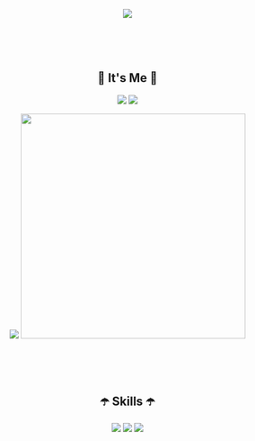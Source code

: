 <p align="center"><img src="https://capsule-render.vercel.app/api?type=Waving&color=0099f9&fontColor=ffffff&height=150&section=footer&text=Kim%20HyunJin&fontSize=70"></p>

<br>
<br>
<br>


<h2 align="center">🐳 It's Me 🐳</h2>
<p align="center">
  <a href="https://codingmylife.tistory.com" target="_blank"><img src="https://img.shields.io/badge/blog-f09311?style=for-the-badge&logo=tistory&logoColor=white"/></a> 
  <a href="https://khj745700.notion.site" target="_blank"><img src="https://img.shields.io/badge/Details-black?style=for-the-badge&logo=notion&logoColor=white"/></a>
</p>


<p align="center">
  <img src="https://github-readme-stats.vercel.app/api?username=khj745700&show_icons=true&theme=radical">
  <img src="http://mazassumnida.wtf/api/v2/generate_badge?boj=khj745700" width="400">
</p>

<br>
<br>
<br>

<h2 align="center">☂️ Skills ☂️</h2>
<p align="center">
  <img src="https://img.shields.io/badge/spring boot-6DB33F?style=for-the-badge&logo=springboot&logoColor=white"/>
  <img src="https://img.shields.io/badge/react native-61DAFB?style=for-the-badge&logo=react&logoColor=white"/>
  <img src="https://img.shields.io/badge/JAVA-f09311?style=for-the-badge&logo=openjdk&logoColor=white"/>
</p>
